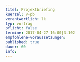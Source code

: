 ```yaml
---
titel: Projektbriefing
kuerzel: v-pb
verantwortlich: lk
typ: vortrag
pflicht: false
termine: 2017-04-27 16:00|3.102
empfohlene-voraussetzungen: 
published: true
dauer: 60
info:
---
```



